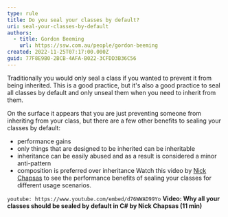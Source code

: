 ```yaml
---
type: rule
title: Do you seal your classes by default?
uri: seal-your-classes-by-default
authors:
  - title: Gordon Beeming
    url: https://ssw.com.au/people/gordon-beeming
created: 2022-11-25T07:17:00.000Z
guid: 77F8E9B0-2BCB-4AFA-B022-3CFDD3B36C56
---
```


Traditionally you would only seal a class if you wanted to prevent it from being inherited. This is a good practice, but it's also a good practice to seal all classes by default and only unseal them when you need to inherit from them.
            
<!--endintro-->

On the surface it appears that you are just preventing someone from inheriting from your class, but there are a few other benefits to sealing your classes by default:

- performance gains
- only things that are designed to be inherited can be inheritable
- inheritance can be easily abused and as a result is considered a minor anti-pattern
- composition is preferred over inheritance
Watch this video by [Nick Chapsas](https://www.youtube.com/@nickchapsas) to see the performance benefits of sealing your classes for different usage scenarios.

`youtube: https://www.youtube.com/embed/d76WWAD99Yo`
**Video: Why all your classes should be sealed by default in C# by Nick Chapsas (11 min)**
